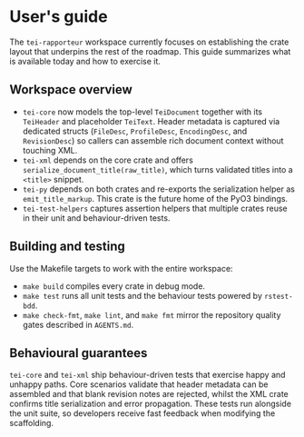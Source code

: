# User's guide

The `tei-rapporteur` workspace currently focuses on establishing the crate
layout that underpins the rest of the roadmap. This guide summarizes what is
available today and how to exercise it.

## Workspace overview

- `tei-core` now models the top-level `TeiDocument` together with its
  `TeiHeader` and placeholder `TeiText`. Header metadata is captured via
  dedicated structs (`FileDesc`, `ProfileDesc`, `EncodingDesc`, and
  `RevisionDesc`) so callers can assemble rich document context without
  touching XML.
- `tei-xml` depends on the core crate and offers
  `serialize_document_title(raw_title)`, which turns validated titles into a
  `<title>` snippet.
- `tei-py` depends on both crates and re-exports the serialization helper as
  `emit_title_markup`. This crate is the future home of the PyO3 bindings.
- `tei-test-helpers` captures assertion helpers that multiple crates reuse in
  their unit and behaviour-driven tests.

## Building and testing

Use the Makefile targets to work with the entire workspace:

- `make build` compiles every crate in debug mode.
- `make test` runs all unit tests and the behaviour tests powered by
  `rstest-bdd`.
- `make check-fmt`, `make lint`, and `make fmt` mirror the repository quality
  gates described in `AGENTS.md`.

## Behavioural guarantees

`tei-core` and `tei-xml` ship behaviour-driven tests that exercise happy and
unhappy paths. Core scenarios validate that header metadata can be assembled
and that blank revision notes are rejected, whilst the XML crate confirms title
serialization and error propagation. These tests run alongside the unit suite,
so developers receive fast feedback when modifying the scaffolding.
